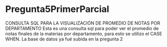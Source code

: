 # Pregunta5PrimerParcial
CONSULTA SQL PARA LA VISUALIZACIÓN DE PROMEDIO DE NOTAS POR DEPARTAMENTO
Esta es una consulta sql para poder ver el promedio de notas finales de la materias por departamento, para esto se utilizo el CASE WHEN. 
La base de datos ya fué subida en la pregunta 2
